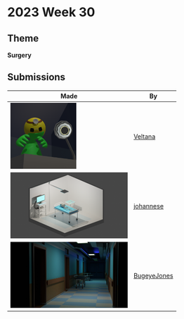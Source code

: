 # 2023 Week 30


## Theme

**Surgery**


## Submissions

| Made | By |
|------|----|
| <img src="./Veltana/creepydoc.png" height="150" /> | [Veltana](./Veltana/) |
| <img src="./johannese/SurgeryWeeklyChallengeCycles.png" height="150" /> | [johannese](./johannese/) |
| <img src="./BugeyeJones/hospital_hallway.jpg" height="150" /> | [BugeyeJones](./BugeyeJones/) |
